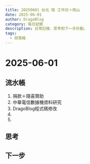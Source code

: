 ```yaml
---
title: 20250601 台北 陰 工作日＋爬山
date: 2025-06-01
author: DragoBlog
category: 每日紀錄
description: 日常記錄、思考和下一步計劃。
tags:
  - 部落格
---
```


# 2025-06-01

<PostMeta />



## 流水帳

1. 捐款＋隨喜贊助
2. 中華電信數據機資料研究
3. DragoBlog程式碼修改
4. 
5. 

## 思考





## 下一步

